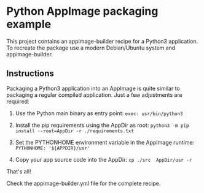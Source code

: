 # Python AppImage packaging example

This project contains an appimage-builder recipe for
a Python3 application. To recreate the package use
a modern Debian/Ubuntu system and appimage-builder.

## Instructions

Packaging a Python3 application into an AppImage is quite
similar to packaging a regular compiled application. Just
a few adjustments are required:

1. Use the Python main binary as entry point: 
    `exec: usr/bin/python3`

2. Install the pip requirements using the AppDir as root:
    `python3 -m pip install --root=AppDir -r ./requirements.txt`

3. Set the PYTHONHOME environment variable in the AppImage runtime:
    `PYTHONHOME: '${APPDIR}/usr'`
    
4. Copy your app source code into the AppDir:
    `cp ./src  AppDir/usr -r`
 
 That's all! 
 
 Check the appimage-builder.yml file for the complete recipe.
